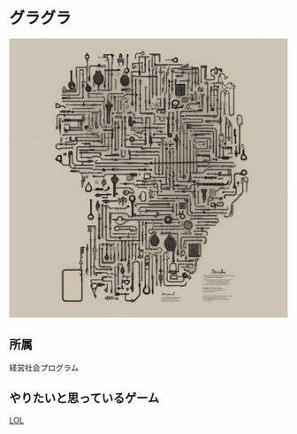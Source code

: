 # グラグラ

![](./keyグラグラ.png)

## 所属
経営社会プログラム

## やりたいと思っているゲーム
[LOL](https://www.leagueoflegends.com/ja-jp/)
